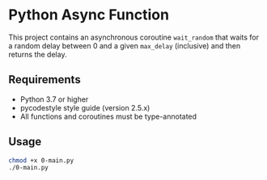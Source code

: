 # Python Async Function

This project contains an asynchronous coroutine `wait_random` that waits for a random delay between 0 and a given `max_delay` (inclusive) and then returns the delay.

## Requirements
- Python 3.7 or higher
- pycodestyle style guide (version 2.5.x)
- All functions and coroutines must be type-annotated

## Usage
```bash
chmod +x 0-main.py
./0-main.py

